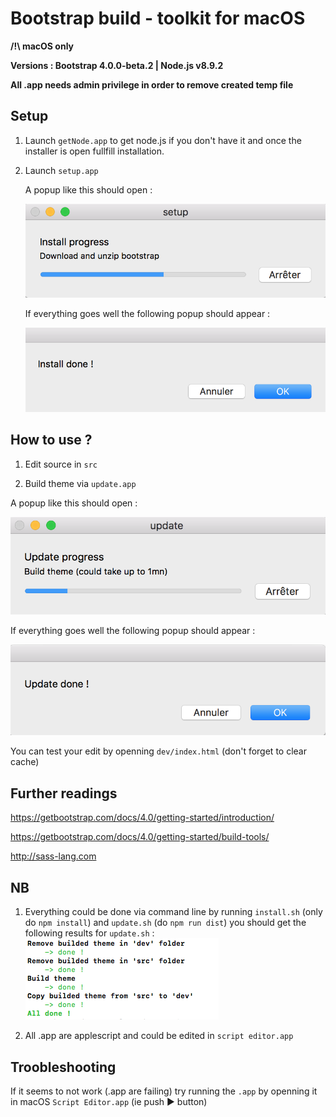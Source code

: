 # Bootstrap build - toolkit for macOS

**/!\ macOS only**

**Versions : Bootstrap 4.0.0-beta.2 | Node.js v8.9.2**

**All .app needs admin privilege in order to remove created temp file**

## Setup

1. Launch `getNode.app` to get node.js if you don't have it and once the installer is open fullfill installation.

2. Launch `setup.app`

   A popup like this should open :

   ![](screenshots/install.png)

   If everything goes well the following popup should appear :

   ![](screenshots/res2.png)

## How to use ?

1. Edit source in `src`

2. Build theme via `update.app`

A popup like this should open :

![](screenshots/updt.png)

If everything goes well the following popup should appear :

![](screenshots/res.png)

You can test your edit by openning  `dev/index.html` (don't forget to clear cache)

## Further readings

https://getbootstrap.com/docs/4.0/getting-started/introduction/

https://getbootstrap.com/docs/4.0/getting-started/build-tools/

http://sass-lang.com

## NB 
1. Everything could be done via command line by running `install.sh` (only do `npm install`) and `update.sh` (do `npm run dist`) you should get the following results for `update.sh` :
![](screenshots/install-cli.png)

2. All .app are applescript and could be edited in `script editor.app`

## Troobleshooting

If it seems to not work (.app are failing) try running the `.app` by openning it in macOS `Script Editor.app` (ie push ▶ button)